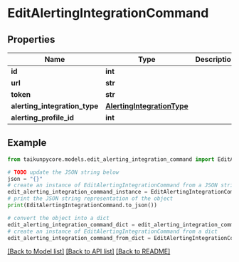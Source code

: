 # EditAlertingIntegrationCommand


## Properties

Name | Type | Description | Notes
------------ | ------------- | ------------- | -------------
**id** | **int** |  | [optional] 
**url** | **str** |  | [optional] 
**token** | **str** |  | [optional] 
**alerting_integration_type** | [**AlertingIntegrationType**](AlertingIntegrationType.md) |  | [optional] 
**alerting_profile_id** | **int** |  | [optional] 

## Example

```python
from taikunpycore.models.edit_alerting_integration_command import EditAlertingIntegrationCommand

# TODO update the JSON string below
json = "{}"
# create an instance of EditAlertingIntegrationCommand from a JSON string
edit_alerting_integration_command_instance = EditAlertingIntegrationCommand.from_json(json)
# print the JSON string representation of the object
print(EditAlertingIntegrationCommand.to_json())

# convert the object into a dict
edit_alerting_integration_command_dict = edit_alerting_integration_command_instance.to_dict()
# create an instance of EditAlertingIntegrationCommand from a dict
edit_alerting_integration_command_from_dict = EditAlertingIntegrationCommand.from_dict(edit_alerting_integration_command_dict)
```
[[Back to Model list]](../README.md#documentation-for-models) [[Back to API list]](../README.md#documentation-for-api-endpoints) [[Back to README]](../README.md)


